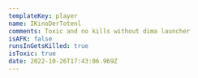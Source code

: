 ```yaml
---
templateKey: player
name: IKinoDerTotenl
comments: Toxic and no kills without dima launcher
isAFK: false
runsInGetsKilled: true
isToxic: true
date: 2022-10-26T17:43:06.969Z
---
```

